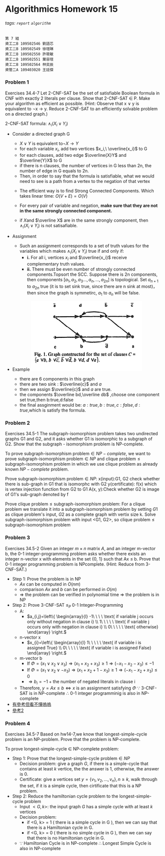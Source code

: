 # Algorithmics Homework 15
###### tags: `report` `algorithm`
```
第 7 組
資工二B 109502546 劉語芯
資工二B 109502549 徐瑄琳
資工二B 109502550 許筱敏
資工二B 109502551 葉容瑄
資工二B 109502564 林奕辰
資管二A 109403020 王廷傑
```
### Problem 1 

Exercises 34.4-7
Let 2-CNF-SAT be the set of satisfiable Boolean formula in CNF with exactly 2 literals per clause. Show that 2-CNF-SAT ∈ P. Make your algorithm as efficient as possible.
(Hint: Observe that x ∨ y is equivalent to ¬x → y. Reduce 2-CNF-SAT to an efficiently solvable problem on a directed graph.)

2-CNF-SAT formula: $\land_i(X_i \lor Y_i)$
- Consider a directed graph G
    - $X \lor Y$ is equivalent to$\lnot X \to  Y$
    - for each variable $x_i$, add two vertices $x_i,\ \overline{x_i}$ to G
     <!--![](https://i.imgur.com/JkL5t7u.png =150x)-->
    - for each clauses, add two edge $\overline{X}Y$  and $\overline{Y}X$ to G
    - if there is n clauses, the number of vertices in G less than 2n, the number of edge in G equals to 2n.
    <!-- // So an edge on the graph means: if it comes from true, it will go to true.-->
    - Then, in order to say that the formula is satisfiable, what we would need to see is a path from a vertex to the negation of that vertex
    <!-- //The naive way of doing this would be to run all pairs shortest path, and see if there is a path from a vertex to its negation. And it takes $O(n^2\lg n)$-->
    - The efficient way is to find Strong Connected Components. Which takes linear time: $O(V+E)=O(V)$

    - For every pair of variable and negation, **make sure that they are not in the same strongly connected component.**
    - if $X$and $\overline X$ are in the same strongly component, then $\land_i(X_i \lor Y_i)$ is not satisafiable.
- Assignment
    - Such an assignment corresponds to a set of truth values for the variables which makes $\land_i(X_i \lor Y_i)$ true if and only if: 
        - **i.** For all i, vertices $x_i$ and $\overline{x_i}$ receive complementary truth values. 
        - **ii.** There must be even number of strongly connected components.Topsort the SCC. Suppose there is 2n components, then components $[a_1,a_2,a_3...,a_n,...,a_{2n}]$ is topological. 
            Set $a_{n+1}$ to $a_{2n}$ true (it is to set sink true, since there are n sink at most)，then since the graph is symmetirc, $a_1$ to $a_n$ will be false.
- Example
    ![](../img/HW15/1.png)
    - there are 6 components in this graph
    - there are two sink : $\overline{c}$ and $a$ 
    - then we assign $\overline{c}$ and $a$ are true.
    - the components $\overline bd,\overline db$ ,choose one component set true,then b:true,d:false  
    - the final assginment would be: $a:true,b:true,c:false,d:true$,which is satisfy the formula.

    <!--  Since our construction was symmetric with respect to taking negations, if there were a path from a variable to its negation, there would be a path going from its negation to itself as well.
    - This means that we would detect any path from a variable to its negation, just by checking to see if they are contained in the same connected component or not.-->

<!--[參考](https://sites.math.rutgers.edu/~ajl213/CLRS/Ch34.pdf)
https://mathweb.ucsd.edu/~sbuss/CourseWeb/Math268_2007WS/2SAT.pdf
-->
### Problem 2 

Exercises 34.5-1
The subgraph-isomorphism problem takes two undirected graphs G1 and G2, and it asks whether G1 is isomorphic to a subgraph of G2. Show that the subgraph - isomorphism problem is NP-complete.

To prove $\text{subgraph-isomorphism problem}\in NP-complete$, 
we want to prove $\text{subgraph-isomorphism problem}\in NP$ and $\text{clique problem} \leq\text{subgraph-isomorphism problem}$ in which we use $\text{clique problem}$ as already known $NP-complete$ problem.

Prove $\text{subgraph-isomorphism problem}\in NP:$
x(input):G1, G2 check whether there is sub-graph in G1 that is isomorphc with G2
y(certificate): f(x) which is vertex injection function from G2 to G1
A(x, y):Check whether G2 is image of G1's sub-graph denoted by f

Prove $\text{clique problem} \leq\text{subgraph-isomorphism problem}$:
For a $\text{clique problem}$ we translate it into a $\text{subgraph-isomorphism}$ problem by setting $G1$ as clique problem's input, $G2$ as a complete graph with vertix size k. Solve $\text{subgraph-isomorphism problem}$ with input <G1, G2>, so $\text{clique problem} \leq\text{subgraph-isomorphism problem}$

### Problem 3 

Exercises 34.5-2
Given an integer $m \times n$ matrix $A$, and an integer m-vector b, the 0-1 integer-programming problem asks whether there exists an integer n-vector x with elements in the set {0, 1} such that Ax ≤ b. Prove that 0-1 integer programming problem is NPcomplete. (Hint: Reduce from 3-CNF-SAT.)

- Step 1: Prove the problem is in NP
    - $Ax$ can be computed in $O(nm)$
    - comparison $Ax$ and $b$ can be performed in $O(m)$
    - $\Rightarrow$ the problem can be verified in polynomial time $\Rightarrow$ the problem is in NP 
- Step 2: Prove 3-CNF-SAT $\le_P$ 0-1 Integer-Programming
    - A:
        - $a_{i,j}=\left\{ 
          \begin{array}{l}
            -1\ \ \ \ \text{  if variable j occurs only without negation in clause i} \\ 
            1\ \ \ \ \ \text{  if variable j occurs only with negation in clause i} \\ 
            0\ \ \ \ \ \text{  otherwise}
          \end{array}
            \right.$
    - n-vector x
        - $x_{i}=\left\{ 
          \begin{array}{l}
            1\ \ \ \ \ \text{  if variable i is assigned True} \\ 
            0\ \ \ \ \ \text{  if variable i is assigned False}
          \end{array}
            \right.$
    - m-vector b
        - If $\Phi=(x_1\vee x_2\vee x_3)\Rightarrow (x_1+ x_2+ x_3)\ge1\Rightarrow(-x_1-x_2-x_3)\le-1$
        - If $\Phi=(x_1\vee x_2\vee -x_3)\Rightarrow (x_1+ x_2+1- x_3)\ge1\Rightarrow(-x_1-x_2+x_3)\le0$
        - $\Rightarrow b_i=-1+\text{the number of negated literals in clause i}$
    - Therefore, $y=Ax\le b\Leftrightarrow x \text{ is an assignment satisfying }\Phi$
        $\because$ 3-CNF-SAT is in NP-complete 
        $\therefore$ 0-1 integer programminig is also in NP-complete
- [有參考但看不懂嗚嗚](https://gnarlyware.com/blog/proving-0-1-integer-programming-is-np-complete-using-reduction-from-3-cnf-sat/)
- [參考2](https://math.stackexchange.com/questions/1247005/need-help-to-understand-the-solution-for-np-completness-proof-3cnf-0-1-integ)

### Problem 4 

Exercises 34.5-7
Based on hw14-7,we know that longest-simple-cycle problem is an NP-problem. Prove that the problem is NP-complete.

To prove longest-simple-cycle $\in$ NP-complete problem:
- Step 1: Prove that the $\text{longest-simple-cycle problem} \in NP$ 
    - Decision problem: give a graph $G$, if there is a simple-cycle that contains at least $k$ vertice, the the answer is 1, otherwise, the answer is 0.
    - Certificate: give a vertices set $y=\{v_1, v_2, ..., v_n\}, n \ge k$, walk through the set, if it is a simple cycle, then cirtificate that this is a NP problem.
- Step 2: Reduce the $\text{hamiltonian cycle}$ problem to the $\text{longest-simple-cycle}$ problem
    - Input $<G, k>$: the input graph $G$ has a simple cycle with at least $k$ vertices
    - Decision problem: 
        - if <G, k> = 1 ( there is a simple cycle in G ), then we can say that there is a Hamiltonian cycle in G.
        - if <G, k> = 0 ( there is no simple cycle in G ), then we can say that there is no Hamiltonian cycle in G.
    - ∵ Hamiltonian Cycle is in NP-complete
        ∴ Longest Simple Cycle is also in NP-complete


